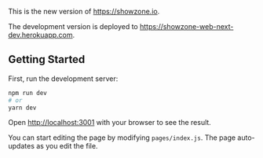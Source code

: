 This is the new version of https://showzone.io.

The development version is deployed to https://showzone-web-next-dev.herokuapp.com.

## Getting Started

First, run the development server:
 
```bash
npm run dev
# or
yarn dev
```

Open [http://localhost:3001](http://localhost:3001) with your browser to see the result.

You can start editing the page by modifying `pages/index.js`. The page auto-updates as you edit the file.